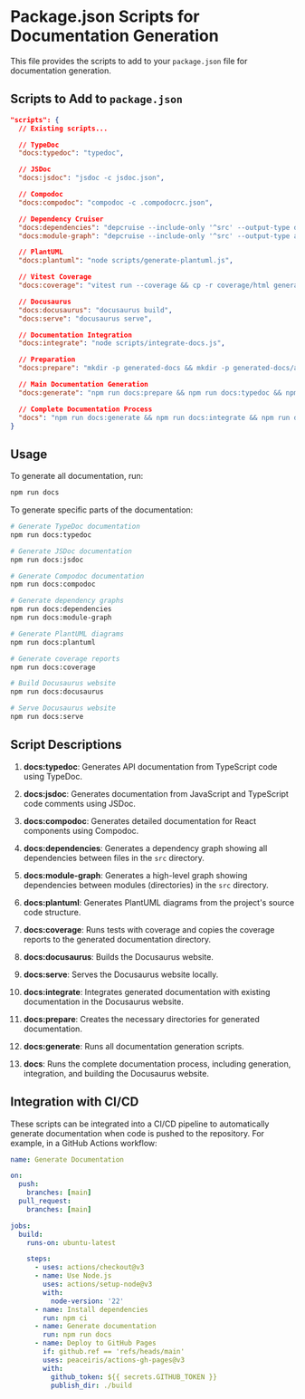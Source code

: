 # Package.json Scripts for Documentation Generation

This file provides the scripts to add to your `package.json` file for documentation generation.

## Scripts to Add to `package.json`

```json
"scripts": {
  // Existing scripts...

  // TypeDoc
  "docs:typedoc": "typedoc",

  // JSDoc
  "docs:jsdoc": "jsdoc -c jsdoc.json",

  // Compodoc
  "docs:compodoc": "compodoc -c .compodocrc.json",

  // Dependency Cruiser
  "docs:dependencies": "depcruise --include-only '^src' --output-type dot src | dot -T svg > generated-docs/diagrams/dependency-graph.svg",
  "docs:module-graph": "depcruise --include-only '^src' --output-type archi src | dot -T svg > generated-docs/diagrams/module-graph.svg",

  // PlantUML
  "docs:plantuml": "node scripts/generate-plantuml.js",

  // Vitest Coverage
  "docs:coverage": "vitest run --coverage && cp -r coverage/html generated-docs/coverage",

  // Docusaurus
  "docs:docusaurus": "docusaurus build",
  "docs:serve": "docusaurus serve",

  // Documentation Integration
  "docs:integrate": "node scripts/integrate-docs.js",

  // Preparation
  "docs:prepare": "mkdir -p generated-docs && mkdir -p generated-docs/api generated-docs/jsdoc generated-docs/components generated-docs/diagrams generated-docs/coverage",

  // Main Documentation Generation
  "docs:generate": "npm run docs:prepare && npm run docs:typedoc && npm run docs:jsdoc && npm run docs:compodoc && npm run docs:dependencies && npm run docs:module-graph && npm run docs:plantuml && npm run docs:coverage",

  // Complete Documentation Process
  "docs": "npm run docs:generate && npm run docs:integrate && npm run docs:docusaurus"
}
```

## Usage

To generate all documentation, run:

```bash
npm run docs
```

To generate specific parts of the documentation:

```bash
# Generate TypeDoc documentation
npm run docs:typedoc

# Generate JSDoc documentation
npm run docs:jsdoc

# Generate Compodoc documentation
npm run docs:compodoc

# Generate dependency graphs
npm run docs:dependencies
npm run docs:module-graph

# Generate PlantUML diagrams
npm run docs:plantuml

# Generate coverage reports
npm run docs:coverage

# Build Docusaurus website
npm run docs:docusaurus

# Serve Docusaurus website
npm run docs:serve
```

## Script Descriptions

1. **docs:typedoc**: Generates API documentation from TypeScript code using TypeDoc.

2. **docs:jsdoc**: Generates documentation from JavaScript and TypeScript code comments using JSDoc.

3. **docs:compodoc**: Generates detailed documentation for React components using Compodoc.

4. **docs:dependencies**: Generates a dependency graph showing all dependencies between files in the `src` directory.

5. **docs:module-graph**: Generates a high-level graph showing dependencies between modules (directories) in the `src` directory.

6. **docs:plantuml**: Generates PlantUML diagrams from the project's source code structure.

7. **docs:coverage**: Runs tests with coverage and copies the coverage reports to the generated documentation directory.

8. **docs:docusaurus**: Builds the Docusaurus website.

9. **docs:serve**: Serves the Docusaurus website locally.

10. **docs:integrate**: Integrates generated documentation with existing documentation in the Docusaurus website.

11. **docs:prepare**: Creates the necessary directories for generated documentation.

12. **docs:generate**: Runs all documentation generation scripts.

13. **docs**: Runs the complete documentation process, including generation, integration, and building the Docusaurus website.

## Integration with CI/CD

These scripts can be integrated into a CI/CD pipeline to automatically generate documentation when code is pushed to the repository. For example, in a GitHub Actions workflow:

```yaml
name: Generate Documentation

on:
  push:
    branches: [main]
  pull_request:
    branches: [main]

jobs:
  build:
    runs-on: ubuntu-latest

    steps:
      - uses: actions/checkout@v3
      - name: Use Node.js
        uses: actions/setup-node@v3
        with:
          node-version: '22'
      - name: Install dependencies
        run: npm ci
      - name: Generate documentation
        run: npm run docs
      - name: Deploy to GitHub Pages
        if: github.ref == 'refs/heads/main'
        uses: peaceiris/actions-gh-pages@v3
        with:
          github_token: ${{ secrets.GITHUB_TOKEN }}
          publish_dir: ./build
```
